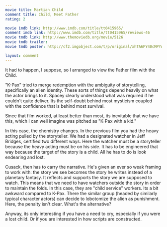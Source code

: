 ```yaml
---
movie title: Martian Child
comment title: Child, Meet Father
rating: 2

movie imdb link: http://www.imdb.com/title/tt0415965/
comment imdb link: http://www.imdb.com/title/tt0415965/reviews-46
movie tmdb link: http://www.themoviedb.org/movie/5126
movie tmdb trailer: 
movie tmdb poster: http://cf2.imgobject.com/t/p/original/xhTA6PY40cMPYAlmLdEH7ZvXhjA.jpg

layout: comment
---
```


It had to happen, I suppose, so I arranged to view the Father film with the Child.

"K-Pax" tried to merge redemption with the ambiguity of storytelling, specifically an alien identity. These sorts of things depend heavily on what the actor brings to it. Spacey clearly understood what was required if he couldn't quite deliver. Its the self-doubt behind most mysticism coupled with the confidence that is behind most survival. 

Since that film worked, at least better than most, its inevitable that we have this, which I can well imagine was pitched as "K-Pax with a kid."

In this case, the chemistry changes. In the previous film you had the heavy acting pulled by the storyteller. We had a designated watcher in Jeff Bridges, certified two different ways. Here the watcher must be a storyteller because the heavy acting must be on his side. It has to be engineered that way because the target of the story is a child. All he has to do is look endearing and lost.

Cusack, then has to carry the narrative. He's given an ever so weak framing to work with: the story we see becomes the story he writes instead of a planetary fantasy. It reflects and supports the story we are supposed to watch. This means that we need to have watchers outside the story in order to maintain the folds. In this case, they are "child service" workers. Its a bit awkward compared to K-Pax. There the similar group (headed by similarly typical character actors) can decide to lobotomize the alien as punishment. Here, the penalty isn't clear. What's the alternative?

Anyway, its only interesting if you have a need to cry, especially if you were a lost child. Or if you are interested in how scripts are constructed.